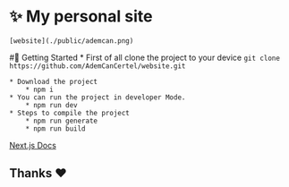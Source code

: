# ✨ My personal site
    [website](./public/ademcan.png)

#🧱 Getting Started
    * First of all clone the project to your device `git clone https://github.com/AdemCanCertel/website.git`

    * Download the project
        * npm i 
    * You can run the project in developer Mode.
        * npm run dev
    * Steps to compile the project
        * npm run generate
        * npm run build

[Next.js Docs](https://nextjs.org/docs)

## Thanks ❤️


    